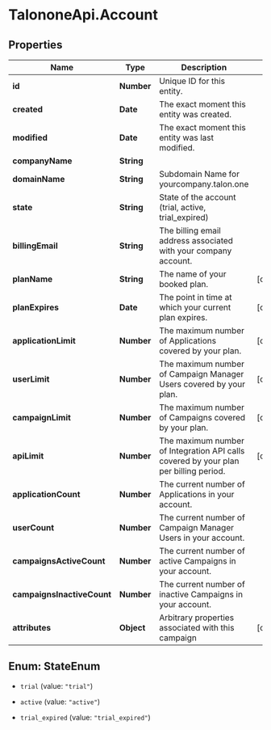 # TalononeApi.Account

## Properties
Name | Type | Description | Notes
------------ | ------------- | ------------- | -------------
**id** | **Number** | Unique ID for this entity. | 
**created** | **Date** | The exact moment this entity was created. | 
**modified** | **Date** | The exact moment this entity was last modified. | 
**companyName** | **String** |  | 
**domainName** | **String** | Subdomain Name for yourcompany.talon.one | 
**state** | **String** | State of the account (trial, active, trial_expired) | 
**billingEmail** | **String** | The billing email address associated with your company account. | 
**planName** | **String** | The name of your booked plan. | [optional] 
**planExpires** | **Date** | The point in time at which your current plan expires. | [optional] 
**applicationLimit** | **Number** | The maximum number of Applications covered by your plan. | [optional] 
**userLimit** | **Number** | The maximum number of Campaign Manager Users covered by your plan. | [optional] 
**campaignLimit** | **Number** | The maximum number of Campaigns covered by your plan. | [optional] 
**apiLimit** | **Number** | The maximum number of Integration API calls covered by your plan per billing period. | [optional] 
**applicationCount** | **Number** | The current number of Applications in your account. | 
**userCount** | **Number** | The current number of Campaign Manager Users in your account. | 
**campaignsActiveCount** | **Number** | The current number of active Campaigns in your account. | 
**campaignsInactiveCount** | **Number** | The current number of inactive Campaigns in your account. | 
**attributes** | **Object** | Arbitrary properties associated with this campaign | [optional] 


<a name="StateEnum"></a>
## Enum: StateEnum


* `trial` (value: `"trial"`)

* `active` (value: `"active"`)

* `trial_expired` (value: `"trial_expired"`)




